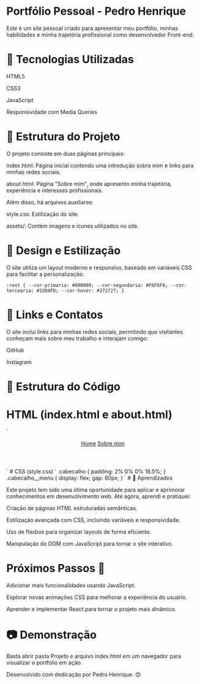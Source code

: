 # Portfólio Pessoal - Pedro Henrique

Este é um site pessoal criado para apresentar meu portfólio, minhas habilidades e minha trajetória profissional como desenvolvedor Front-end.

# 🚀 Tecnologias Utilizadas

HTML5

CSS3

JavaScript

Responsividade com Media Queries

# 📌 Estrutura do Projeto

O projeto consiste em duas páginas principais:

index.html: Página inicial contendo uma introdução sobre mim e links para minhas redes sociais.

about.html: Página "Sobre mim", onde apresento minha trajetória, experiência e interesses profissionais.

Além disso, há arquivos auxiliares:

style.css: Estilização do site.

assets/: Contém imagens e ícones utilizados no site.

# 🎨 Design e Estilização

O site utiliza um layout moderno e responsivo, baseado em variáveis CSS para facilitar a personalização:

`` :root {
    --cor-primaria: #000000;
    --cor-segundaria: #F6F6F6;
    --cor-tercearia: #22D4FD;
    --cor-hover: #272727;
} ``

# 🔗 Links e Contatos

O site inclui links para minhas redes sociais, permitindo que visitantes conheçam mais sobre meu trabalho e interajam comigo:

GitHub

Instagram

# 📜 Estrutura do Código

# HTML (index.html e about.html)
`
<header class="cabecalho">
    <nav class="cabecalho__menu">
        <a class="cabecalho__menu__link" href="index.html">Home</a>
        <a class="cabecalho__menu__link" href="about.html">Sobre mim</a>
    </nav>
</header>
`
# CSS (style.css)
`
.cabecalho {
    padding: 2% 0% 0% 18.5%;
}
.cabecalho__menu {
    display: flex;
    gap: 80px;
}
`
# 📖 Aprendizados

Este projeto tem sido uma ótima oportunidade para aplicar e aprimorar conhecimentos em desenvolvimento web. Até agora, aprendi e pratiquei:

Criação de páginas HTML estruturadas semânticas.

Estilização avançada com CSS, incluindo variáveis e responsividade.

Uso de flexbox para organizar layouts de forma eficiente.

Manipulação do DOM com JavaScript para tornar o site interativo.

# Próximos Passos 📌

Adicionar mais funcionalidades usando JavaScript.

Explorar novas animações CSS para melhorar a experiência do usuário.

Aprender e implementar React para tornar o projeto mais dinâmico.

# 📷 Demonstração

Basta abrir pasta Projeto e arquivo index.html em um navegador para visualizar o portfólio em ação.

Desenvolvido com dedicação por Pedro Henrique. 😊

